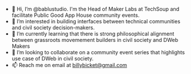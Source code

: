 - 👋 Hi, I’m @bablustudio. I'm the Head of Maker Labs at TechSoup and facilitate Public Good App House community events.
- 👀 I’m interested in building interfaces between technical communities and civil society decision-makers. 
- 🌱 I’m currently learning that there is strong philosophical alignment between grassroots movemement builders in civil society and DWeb Makers
- 💞️ I’m looking to collaborate on a community event series that highlights use case of DWeb in civil society.
- 📫 Reach me on email at billybicket@gmail.com
